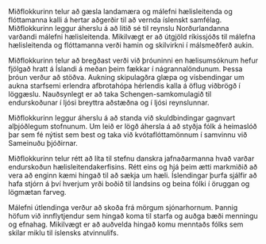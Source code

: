 Miðflokkurinn telur að gæsla landamæra og málefni hælisleitenda og flóttamanna kalli á hertar aðgerðir til að vernda íslenskt samfélag. Miðflokkurinn leggur áherslu á að litið sé til reynslu Norðurlandanna varðandi málefni hælisleitenda. Mikilvægt er að útgjöld ríkissjóðs til málefna hælisleitenda og flóttamanna verði hamin og skilvirkni í málsmeðferð aukin.  

Miðflokkurinn telur að bregðast verði við þróuninni en hælisumsóknum hefur fjölgað hratt á Íslandi á meðan þeim fækkar í nágrannalöndunum. Þessa þróun verður að stöðva. Aukning skipulagðra glæpa og vísbendingar um aukna starfsemi erlendra afbrotahópa hérlendis kalla á öflug viðbrögð í löggæslu. Nauðsynlegt er að taka Schengen-samkomulagið til endurskoðunar í ljósi breyttra aðstæðna og í ljósi reynslunnar.

Miðflokkurinn leggur áherslu á að standa við skuldbindingar gagnvart alþjóðlegum stofnunum. Um leið er lögð áhersla á að styðja fólk á heimaslóð þar sem fé nýtist sem best og taka við kvótaflóttamönnum í samvinnu við Sameinuðu þjóðirnar.

Miðflokkurinn telur rétt að líta til stefnu danskra jafnaðarmanna hvað varðar endurskoðun hælisleitendakerfisins. Rétt eins og hjá þeim ætti markmiðið að vera að enginn kæmi hingað til að sækja um hæli. Íslendingar þurfa sjálfir að hafa stjórn á því hverjum yrði boðið til landsins og beina fólki í öruggan og lögmætan farveg.

Málefni útlendinga verður að skoða frá mörgum sjónarhornum. Þannig höfum við innflytjendur sem hingað koma til starfa og auðga bæði menningu og efnahag. Mikilvægt er að auðvelda hingað komu menntaðs fólks sem skilar miklu til íslensks atvinnulífs.
